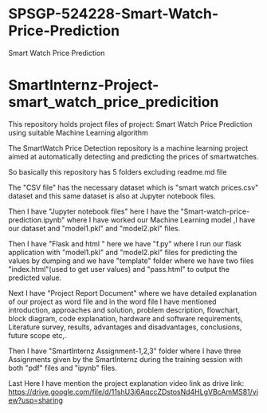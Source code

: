 # SPSGP-524228-Smart-Watch-Price-Prediction
Smart Watch Price Prediction
# SmartInternz-Project-smart_watch_price_predicition
This repository holds project files of project: Smart Watch Price Prediction using suitable Machine Learning algorithm

The SmartWatch Price Detection repository is a machine learning project aimed at automatically detecting and predicting the prices of smartwatches.

So basically this repository has 5 folders excluding readme.md file

The "CSV file" has the necessary dataset which is "smart watch prices.csv" dataset and this same dataset is also at Jupyter notebook files.

Then I have "Jupyter notebook files" here I have the "Smart-watch-price-prediction.ipynb" where I have worked our Machine Learning model ,I have our dataset and "model1.pkl" and "model2.pkl" files.

Then I have "Flask and html " here we have "f.py" where I run our flask application with "model1.pkl" and "model2.pkl" files for predicting the values by dumping and we have "template" folder where we have two files "index.html"(used to get user values) and "pass.html" to output the predicted value.

Next I have "Project Report Document" where we have detailed explanation of our project as word file and in the word file I have mentioned introduction, approaches and solution, problem description, flowchart, block diagram, code explanation, hardware and software requirements, Literature survey, results, advantages and disadvantages, conclusions, future scope etc,.

Then I have "SmartInternz Assignment-1,2,3" folder where I have three Assignments given by the SmartInternz during the training session with both "pdf" files and "ipynb" files.

Last Here I have mention the project explanation video link as drive link: https://drive.google.com/file/d/11shU3i6AqccZDstosNd4HLgVBcAmMS81/view?usp=sharing
